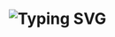 <div align="center">
    <h1>
        <img src="https://readme-typing-svg.herokuapp.com?font=Jetbrains+mono&size=40&duration=6000&color=33FF33&center=true&vCenter=true&width=435&lines=Salam+Aleykoum%2C+I+hope+you+are+doing+good!;Welcome+on+my+profile!;I+am+Farid%2C+an+ADHD+Full+Stack+Solution+Engineer" alt="Typing SVG"/>
    </h1>
</div>



